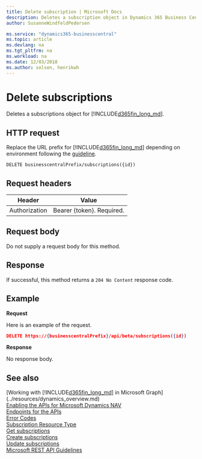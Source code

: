 ```yaml
---
title: Delete subscription | Microsoft Docs
description: Deletes a subscription object in Dynamics 365 Business Central.
author: SusanneWindfeldPedersen

ms.service: "dynamics365-businesscentral"
ms.topic: article
ms.devlang: na
ms.tgt_pltfrm: na
ms.workload: na
ms.date: 12/03/2018
ms.author: solsen, henrikwh
---
```


# Delete subscriptions
Deletes a subscriptions object for [!INCLUDE[d365fin_long_md](../../includes/d365fin_long_md.md)].

## HTTP request
Replace the URL prefix for [!INCLUDE[d365fin_long_md](../../includes/d365fin_long_md.md)] depending on environment following the [guideline](../../v1.0/endpoints-apis-for-dynamics.md).
```
DELETE businesscentralPrefix/subscriptions({id})
```

## Request headers
|Header|Value|
|------|-----|
|Authorization  |Bearer {token}. Required. |

## Request body
Do not supply a request body for this method.

## Response
If successful, this method returns a `204 No Content` response code.

## Example

**Request**

Here is an example of the request.
```json
DELETE https://{businesscentralPrefix}/api/beta/subscriptions({id}) 
```

**Response**

No response body.

## See also
[Working with [!INCLUDE[d365fin_long_md](../../includes/d365fin_long_md.md)] in Microsoft Graph](../resources/dynamics_overview.md)  
[Enabling the APIs for Microsoft Dynamics NAV](../../enabling-apis-for-dynamics-nav.md)  
[Endpoints for the APIs](../../endpoints-apis-for-dynamics.md)  
[Error Codes](../dynamics_error_codes.md)  
[Subscription Resource Type](../resources/dynamics_subscription.md)  
[Get subscriptions](dynamics_subscription_get.md)  
[Create subscriptions](dynamics_subscription_create.md)  
[Update subscriptions](dynamics_subscription_update.md)  
[Microsoft REST API Guidelines](https://github.com/Microsoft/api-guidelines/blob/vNext/Guidelines.md#15-push-notifications-via-webhooks)